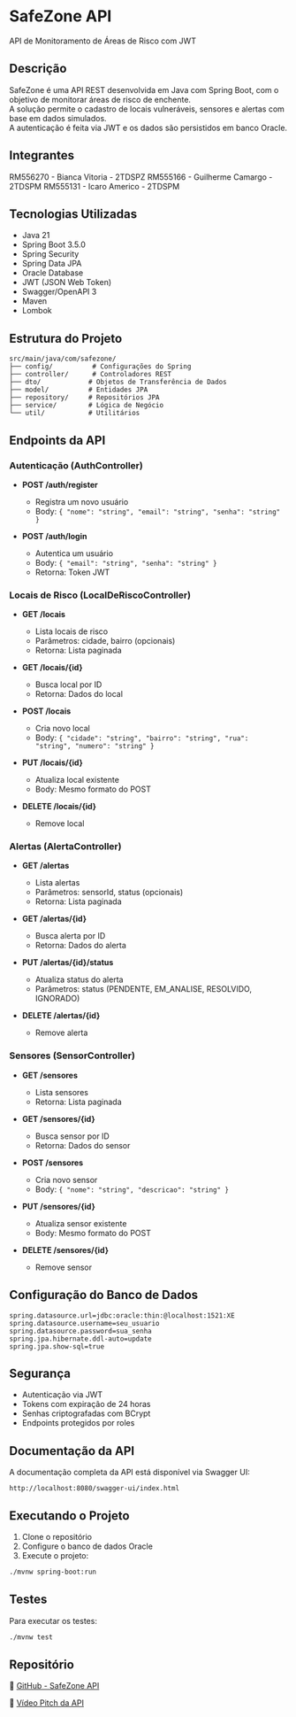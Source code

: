 # SafeZone API

API de Monitoramento de Áreas de Risco com JWT

## Descrição

SafeZone é uma API REST desenvolvida em Java com Spring Boot, com o objetivo de monitorar áreas de risco de enchente.  
A solução permite o cadastro de locais vulneráveis, sensores e alertas com base em dados simulados.  
A autenticação é feita via JWT e os dados são persistidos em banco Oracle.


## Integrantes
RM556270 - Bianca Vitoria - 2TDSPZ
RM555166 - Guilherme Camargo - 2TDSPM
RM555131 - Icaro Americo - 2TDSPM

## Tecnologias Utilizadas

- Java 21
- Spring Boot 3.5.0
- Spring Security
- Spring Data JPA
- Oracle Database
- JWT (JSON Web Token)
- Swagger/OpenAPI 3
- Maven
- Lombok

## Estrutura do Projeto

```
src/main/java/com/safezone/
├── config/          # Configurações do Spring
├── controller/      # Controladores REST
├── dto/            # Objetos de Transferência de Dados
├── model/          # Entidades JPA
├── repository/     # Repositórios JPA
├── service/        # Lógica de Negócio
└── util/           # Utilitários
```

## Endpoints da API

### Autenticação (AuthController)

- **POST /auth/register**
  - Registra um novo usuário
  - Body: `{ "nome": "string", "email": "string", "senha": "string" }`

- **POST /auth/login**
  - Autentica um usuário
  - Body: `{ "email": "string", "senha": "string" }`
  - Retorna: Token JWT

### Locais de Risco (LocalDeRiscoController)

- **GET /locais**
  - Lista locais de risco
  - Parâmetros: cidade, bairro (opcionais)
  - Retorna: Lista paginada

- **GET /locais/{id}**
  - Busca local por ID
  - Retorna: Dados do local

- **POST /locais**
  - Cria novo local
  - Body: `{ "cidade": "string", "bairro": "string", "rua": "string", "numero": "string" }`

- **PUT /locais/{id}**
  - Atualiza local existente
  - Body: Mesmo formato do POST

- **DELETE /locais/{id}**
  - Remove local

### Alertas (AlertaController)

- **GET /alertas**
  - Lista alertas
  - Parâmetros: sensorId, status (opcionais)
  - Retorna: Lista paginada

- **GET /alertas/{id}**
  - Busca alerta por ID
  - Retorna: Dados do alerta

- **PUT /alertas/{id}/status**
  - Atualiza status do alerta
  - Parâmetros: status (PENDENTE, EM_ANALISE, RESOLVIDO, IGNORADO)

- **DELETE /alertas/{id}**
  - Remove alerta

### Sensores (SensorController)

- **GET /sensores**
  - Lista sensores
  - Retorna: Lista paginada

- **GET /sensores/{id}**
  - Busca sensor por ID
  - Retorna: Dados do sensor

- **POST /sensores**
  - Cria novo sensor
  - Body: `{ "nome": "string", "descricao": "string" }`

- **PUT /sensores/{id}**
  - Atualiza sensor existente
  - Body: Mesmo formato do POST

- **DELETE /sensores/{id}**
  - Remove sensor

## Configuração do Banco de Dados

```properties
spring.datasource.url=jdbc:oracle:thin:@localhost:1521:XE
spring.datasource.username=seu_usuario
spring.datasource.password=sua_senha
spring.jpa.hibernate.ddl-auto=update
spring.jpa.show-sql=true
```

## Segurança

- Autenticação via JWT
- Tokens com expiração de 24 horas
- Senhas criptografadas com BCrypt
- Endpoints protegidos por roles

## Documentação da API

A documentação completa da API está disponível via Swagger UI:
```
http://localhost:8080/swagger-ui/index.html
```

## Executando o Projeto

1. Clone o repositório
2. Configure o banco de dados Oracle
3. Execute o projeto:
```bash
./mvnw spring-boot:run
```

## Testes

Para executar os testes:
```bash
./mvnw test
```

## Repositório

🔗 [GitHub - SafeZone API](https://github.com/icaroalb1/safezone-api)

🎥 [Vídeo Pitch da API](https://youtu.be/JlsbAUp3RYY)

